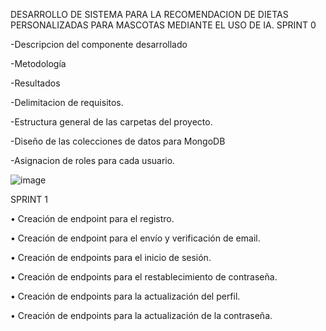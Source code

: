 DESARROLLO DE SISTEMA PARA LA RECOMENDACION DE DIETAS PERSONALIZADAS PARA MASCOTAS MEDIANTE EL USO DE IA.
SPRINT 0

 -Descripcion del componente desarrollado
 
 -Metodología
 
 -Resultados
 
 -Delimitacion de requisitos.
 
 -Estructura general de las carpetas del proyecto.
 
 -Diseño de las colecciones de datos para MongoDB
 
 -Asignacion de roles para cada usuario.

 ![image](https://github.com/user-attachments/assets/feaa6ed8-0e81-474e-95d6-8432d4521bed)

 SPRINT 1

 •	Creación de endpoint para el registro.
 
 •	Creación de endpoint para el envío y verificación de email.
 
 •	Creación de endpoints para el inicio de sesión.
 
 •	Creación de endpoints para el restablecimiento de contraseña.
 
 •	Creación de endpoints para la actualización del perfil.
 
 •	Creación de endpoints para la actualización de la contraseña.

